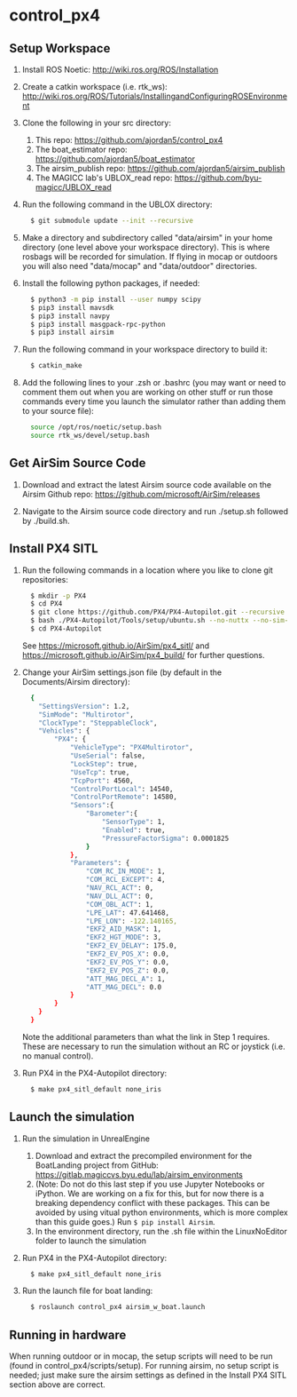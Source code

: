 # control_px4

## Setup Workspace
1. Install ROS Noetic: http://wiki.ros.org/ROS/Installation

2. Create a catkin workspace (i.e. rtk_ws): http://wiki.ros.org/ROS/Tutorials/InstallingandConfiguringROSEnvironment

3. Clone the following in your src directory:
    1. This repo: https://github.com/ajordan5/control_px4
    2. The boat_estimator repo: https://github.com/ajordan5/boat_estimator
    3. The airsim_publish repo: https://github.com/ajordan5/airsim_publish
    4. The MAGICC lab's UBLOX_read repo: https://github.com/byu-magicc/UBLOX_read

4. Run the following command in the UBLOX directory: 
    
      ```bash
        $ git submodule update --init --recursive
      ```

5. Make a directory and subdirectory called "data/airsim" in your home directory (one level above your workspace directory). This is where rosbags will be recorded for simulation. If flying in mocap or outdoors you will also need "data/mocap" and "data/outdoor" directories.

6. Install the following python packages, if needed:

      ```bash
        $ python3 -m pip install --user numpy scipy
        $ pip3 install mavsdk
        $ pip3 install navpy 
        $ pip3 install masgpack-rpc-python
        $ pip3 install airsim
      ```

7. Run the following command in your workspace directory to build it:
      ```bash
        $ catkin_make
      ```

8. Add the following lines to your .zsh or .bashrc (you may want or need to comment them out when you are working on other stuff or run those commands every time you launch the simulator rather than adding them to your source file):
      ```bash
        source /opt/ros/noetic/setup.bash
        source rtk_ws/devel/setup.bash
      ```

## Get AirSim Source Code

1. Download and extract the latest Airsim source code available on the Airsim Github repo: https://github.com/microsoft/AirSim/releases

2. Navigate to the Airsim source code directory and run ./setup.sh followed by ./build.sh.

## Install PX4 SITL

1. Run the following commands in a location where you like to clone git repositories:
      ```bash
        $ mkdir -p PX4
        $ cd PX4
        $ git clone https://github.com/PX4/PX4-Autopilot.git --recursive
        $ bash ./PX4-Autopilot/Tools/setup/ubuntu.sh --no-nuttx --no-sim-tools
        $ cd PX4-Autopilot
      ```
    See https://microsoft.github.io/AirSim/px4_sitl/ and https://microsoft.github.io/AirSim/px4_build/ for further questions.

2. Change your AirSim settings.json file  (by default in the Documents/Airsim directory):
      ```bash
        {
          "SettingsVersion": 1.2,
          "SimMode": "Multirotor",
          "ClockType": "SteppableClock",
          "Vehicles": {
              "PX4": {
                  "VehicleType": "PX4Multirotor",
                  "UseSerial": false,
                  "LockStep": true,
                  "UseTcp": true,
                  "TcpPort": 4560,
                  "ControlPortLocal": 14540,
                  "ControlPortRemote": 14580,
                  "Sensors":{
                      "Barometer":{
                          "SensorType": 1,
                          "Enabled": true,
                          "PressureFactorSigma": 0.0001825
                      }
                  },
                  "Parameters": {
                      "COM_RC_IN_MODE": 1,
                      "COM_RCL_EXCEPT": 4,
                      "NAV_RCL_ACT": 0,
                      "NAV_DLL_ACT": 0,
                      "COM_OBL_ACT": 1,
                      "LPE_LAT": 47.641468,
                      "LPE_LON": -122.140165,
                      "EKF2_AID_MASK": 1,
                      "EKF2_HGT_MODE": 3,
                      "EKF2_EV_DELAY": 175.0,
                      "EKF2_EV_POS_X": 0.0,
                      "EKF2_EV_POS_Y": 0.0,
                      "EKF2_EV_POS_Z": 0.0,
                      "ATT_MAG_DECL_A": 1,
                      "ATT_MAG_DECL": 0.0
                  }
              }
          }
        }
      ```
    Note the additional parameters than what the link in Step 1 requires. These are necessary to run 
    the simulation without an RC or joystick (i.e. no manual control).

3. Run PX4 in the PX4-Autopilot directory:
      ```bash
        $ make px4_sitl_default none_iris
      ```

## Launch the simulation

1. Run the simulation in UnrealEngine
    1. Download and extract the precompiled environment for the BoatLanding project from GitHub: https://gitlab.magiccvs.byu.edu/lab/airsim_environments
    2. (Note: Do not do this last step if you use Jupyter Notebooks or iPython. We are working on a fix for this, but for now there is a breaking dependency conflict with these packages. This can be avoided by using vitual python environments, which is more complex than this guide goes.) Run ```$ pip install Airsim```.
    3. In the environment directory, run the .sh file within the LinuxNoEditor folder to launch the simulation

2. Run PX4 in the PX4-Autopilot directory:
      ```bash
        $ make px4_sitl_default none_iris
      ```

3. Run the launch file for boat landing:
        
      ```bash
        $ roslaunch control_px4 airsim_w_boat.launch
      ```
  
## Running in hardware
   
When running outdoor or in mocap, the setup scripts will need to be run (found in control_px4/scripts/setup). For running airsim, no setup script is needed; just make sure the airsim settings as defined in the Install PX4 SITL section above are correct.
